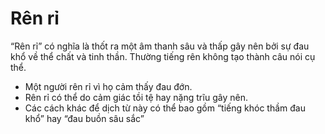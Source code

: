 # Rên rỉ

“Rên rỉ” có nghĩa là thốt ra một âm thanh sâu và thấp gây nên bởi sự đau khổ về thể chất và tinh thần. Thường tiếng rên không tạo thành câu nói cụ thể.
- Một người rên rỉ vì họ cảm thấy đau đớn.
- Rên rỉ có thể do cảm giác tồi tệ hay nặng trĩu gây nên.
- Các cách khác để dịch từ này có thể bao gồm “tiếng khóc thầm đau khổ” hay “đau buồn sâu sắc”

